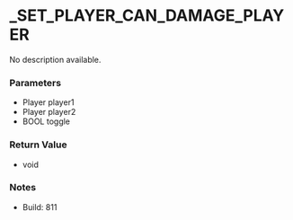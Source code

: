 # _SET_PLAYER_CAN_DAMAGE_PLAYER

No description available.

### Parameters
* Player player1
* Player player2
* BOOL toggle

### Return Value
* void

### Notes
* Build: 811

